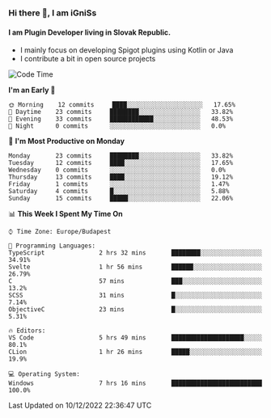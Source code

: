 ### Hi there 👋, I am iGniSs

#### I am Plugin Developer living in Slovak Republic.
- I mainly focus on developing Spigot plugins using Kotlin or Java
- I contribute a bit in open source projects

<!--START_SECTION:waka-->
![Code Time](http://img.shields.io/badge/Code%20Time-979%20hrs%2045%20mins-blue)

**I'm an Early 🐤** 

```text
🌞 Morning    12 commits     ████░░░░░░░░░░░░░░░░░░░░░   17.65% 
🌆 Daytime    23 commits     ████████░░░░░░░░░░░░░░░░░   33.82% 
🌃 Evening    33 commits     ████████████░░░░░░░░░░░░░   48.53% 
🌙 Night      0 commits      ░░░░░░░░░░░░░░░░░░░░░░░░░   0.0%

```
📅 **I'm Most Productive on Monday** 

```text
Monday       23 commits     ████████░░░░░░░░░░░░░░░░░   33.82% 
Tuesday      12 commits     ████░░░░░░░░░░░░░░░░░░░░░   17.65% 
Wednesday    0 commits      ░░░░░░░░░░░░░░░░░░░░░░░░░   0.0% 
Thursday     13 commits     ████░░░░░░░░░░░░░░░░░░░░░   19.12% 
Friday       1 commits      ░░░░░░░░░░░░░░░░░░░░░░░░░   1.47% 
Saturday     4 commits      █░░░░░░░░░░░░░░░░░░░░░░░░   5.88% 
Sunday       15 commits     █████░░░░░░░░░░░░░░░░░░░░   22.06%

```


📊 **This Week I Spent My Time On** 

```text
⌚︎ Time Zone: Europe/Budapest

💬 Programming Languages: 
TypeScript               2 hrs 32 mins       ████████░░░░░░░░░░░░░░░░░   34.91% 
Svelte                   1 hr 56 mins        ██████░░░░░░░░░░░░░░░░░░░   26.79% 
C                        57 mins             ███░░░░░░░░░░░░░░░░░░░░░░   13.2% 
SCSS                     31 mins             █░░░░░░░░░░░░░░░░░░░░░░░░   7.14% 
ObjectiveC               23 mins             █░░░░░░░░░░░░░░░░░░░░░░░░   5.31%

🔥 Editors: 
VS Code                  5 hrs 49 mins       ████████████████████░░░░░   80.1% 
CLion                    1 hr 26 mins        █████░░░░░░░░░░░░░░░░░░░░   19.9%

💻 Operating System: 
Windows                  7 hrs 16 mins       █████████████████████████   100.0%

```


 Last Updated on 10/12/2022 22:36:47 UTC
<!--END_SECTION:waka-->
